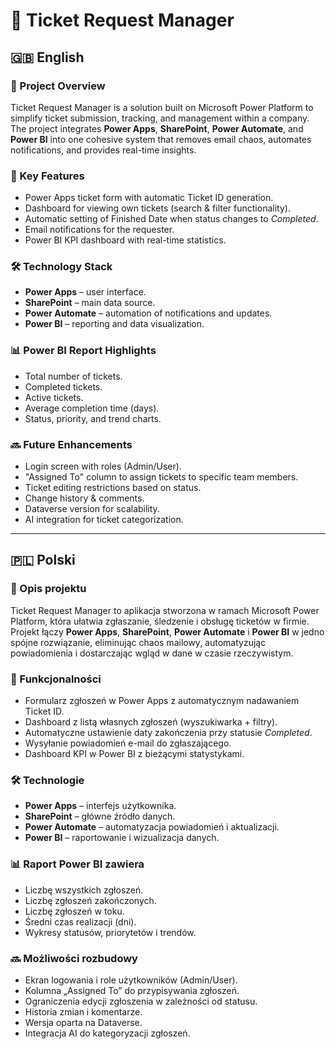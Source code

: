 # 🎫 Ticket Request Manager

## 🇬🇧 English

### 📌 Project Overview
Ticket Request Manager is a solution built on Microsoft Power Platform to simplify ticket submission, tracking, and management within a company.  
The project integrates **Power Apps**, **SharePoint**, **Power Automate**, and **Power BI** into one cohesive system that removes email chaos, automates notifications, and provides real-time insights.

### 🚀 Key Features
- Power Apps ticket form with automatic Ticket ID generation.
- Dashboard for viewing own tickets (search & filter functionality).
- Automatic setting of Finished Date when status changes to *Completed*.
- Email notifications for the requester.
- Power BI KPI dashboard with real-time statistics.

### 🛠 Technology Stack
- **Power Apps** – user interface.
- **SharePoint** – main data source.
- **Power Automate** – automation of notifications and updates.
- **Power BI** – reporting and data visualization.

### 📊 Power BI Report Highlights
- Total number of tickets.
- Completed tickets.
- Active tickets.
- Average completion time (days).
- Status, priority, and trend charts.

### 🔜 Future Enhancements
- Login screen with roles (Admin/User).
- "Assigned To" column to assign tickets to specific team members.
- Ticket editing restrictions based on status.
- Change history & comments.
- Dataverse version for scalability.
- AI integration for ticket categorization.

---

## 🇵🇱 Polski

### 📌 Opis projektu
Ticket Request Manager to aplikacja stworzona w ramach Microsoft Power Platform, która ułatwia zgłaszanie, śledzenie i obsługę ticketów w firmie.  
Projekt łączy **Power Apps**, **SharePoint**, **Power Automate** i **Power BI** w jedno spójne rozwiązanie, eliminując chaos mailowy, automatyzując powiadomienia i dostarczając wgląd w dane w czasie rzeczywistym.

### 🚀 Funkcjonalności
- Formularz zgłoszeń w Power Apps z automatycznym nadawaniem Ticket ID.
- Dashboard z listą własnych zgłoszeń (wyszukiwarka + filtry).
- Automatyczne ustawienie daty zakończenia przy statusie *Completed*.
- Wysyłanie powiadomień e-mail do zgłaszającego.
- Dashboard KPI w Power BI z bieżącymi statystykami.

### 🛠 Technologie
- **Power Apps** – interfejs użytkownika.
- **SharePoint** – główne źródło danych.
- **Power Automate** – automatyzacja powiadomień i aktualizacji.
- **Power BI** – raportowanie i wizualizacja danych.

### 📊 Raport Power BI zawiera
- Liczbę wszystkich zgłoszeń.
- Liczbę zgłoszeń zakończonych.
- Liczbę zgłoszeń w toku.
- Średni czas realizacji (dni).
- Wykresy statusów, priorytetów i trendów.

### 🔜 Możliwości rozbudowy
- Ekran logowania i role użytkowników (Admin/User).
- Kolumna „Assigned To” do przypisywania zgłoszeń.
- Ograniczenia edycji zgłoszenia w zależności od statusu.
- Historia zmian i komentarze.
- Wersja oparta na Dataverse.
- Integracja AI do kategoryzacji zgłoszeń.
